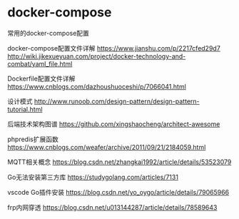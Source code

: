 # docker-compose
常用的docker-compose配置

docker-compose配置文件详解
https://www.jianshu.com/p/2217cfed29d7
http://wiki.jikexueyuan.com/project/docker-technology-and-combat/yaml_file.html

Dockerfile配置文件详解
https://www.cnblogs.com/dazhoushuoceshi/p/7066041.html

设计模式
http://www.runoob.com/design-pattern/design-pattern-tutorial.html

后端技术架构图谱
https://github.com/xingshaocheng/architect-awesome

phpredis扩展函数
https://www.cnblogs.com/weafer/archive/2011/09/21/2184059.html

MQTT相关概念
https://blog.csdn.net/zhangkai1992/article/details/53523079

Go无法安装第三方库
https://studygolang.com/articles/7131

vscode Go插件安装
https://blog.csdn.net/yo_oygo/article/details/79065966

frp内网穿透
https://blog.csdn.net/u013144287/article/details/78589643

